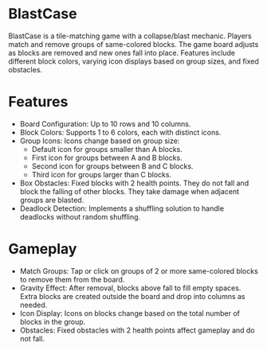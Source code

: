 # BlastCase

BlastCase is a tile-matching game with a collapse/blast mechanic. Players match and remove groups of same-colored blocks. The game board adjusts as blocks are removed and new ones fall into place. Features include different block colors, varying icon displays based on group sizes, and fixed obstacles.

# Features

- Board Configuration: Up to 10 rows and 10 columns.
- Block Colors: Supports 1 to 6 colors, each with distinct icons.
- Group Icons: Icons change based on group size:
    - Default icon for groups smaller than A blocks.
    - First icon for groups between A and B blocks.
    - Second icon for groups between B and C blocks.
    - Third icon for groups larger than C blocks.
- Box Obstacles: Fixed blocks with 2 health points. They do not fall and block the falling of other blocks. They take damage when adjacent groups are blasted.
- Deadlock Detection: Implements a shuffling solution to handle deadlocks without random shuffling.
  
# Gameplay

- Match Groups: Tap or click on groups of 2 or more same-colored blocks to remove them from the board.
- Gravity Effect: After removal, blocks above fall to fill empty spaces. Extra blocks are created outside the board and drop into columns as needed.
- Icon Display: Icons on blocks change based on the total number of blocks in the group.
- Obstacles: Fixed obstacles with 2 health points affect gameplay and do not fall.
